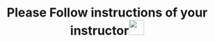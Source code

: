 <h1 align="center">Please Follow instructions of your instructor<img src="https://media.giphy.com/media/hvRJCLFzcasrR4ia7z/giphy.gif" width="35"></h1>
